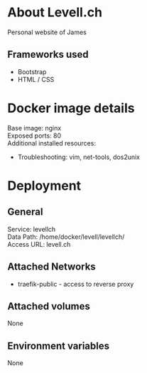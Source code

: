 # About Levell.ch
Personal website of James    

## Frameworks used
- Bootstrap  
- HTML / CSS  

# Docker image details 
Base image: nginx  
Exposed ports: 80  
Additional installed resources:  
- Troubleshooting: vim, net-tools, dos2unix  

# Deployment
## General
Service: levellch  
Data Path: /home/docker/levell/levellch/  
Access URL: levell.ch  

## Attached Networks
- traefik-public - access to reverse proxy

## Attached volumes
None  

## Environment variables 
None  
